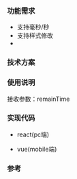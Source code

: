 
### 功能需求  
- 支持毫秒/秒
- 支持样式修改
- 

### 技术方案  

### 使用说明  
接收参数：remainTime

### 实现代码  
- react(pc端)  

- vue(mobile端)  

### 参考  

